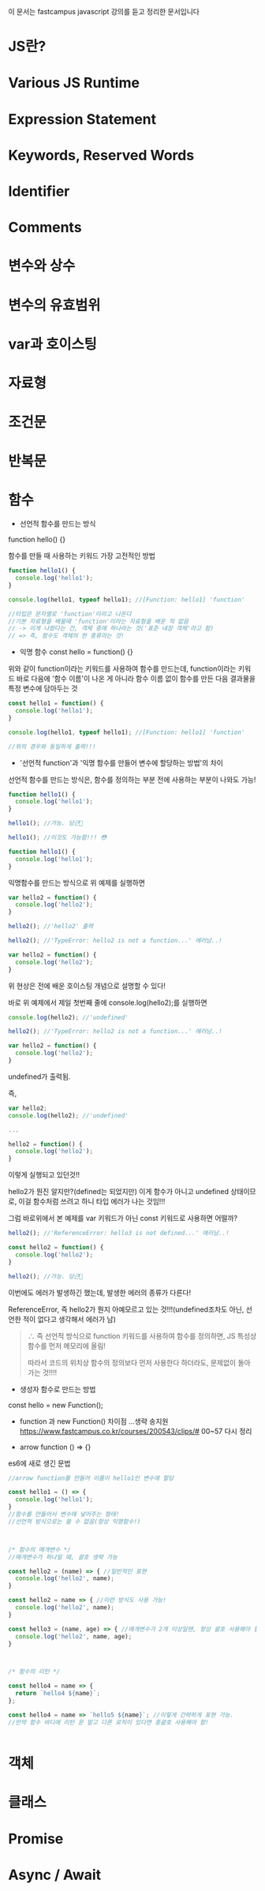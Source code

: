 이 문서는 fastcampus javascript 강의를 듣고 정리한 문서입니다


# JS란?

# Various JS Runtime

# Expression Statement

# Keywords, Reserved Words

# Identifier

# Comments

# 변수와 상수

# 변수의 유효범위

# var과 호이스팅

# 자료형

# 조건문

# 반복문

# 함수

- 선언적 함수를 만드는 방식

function hello() {}

함수를 만들 때 사용하는 키워드
가장 고전적인 방법


```javascript
function hello1() {
  console.log('hello1');
}

console.log(hello1, typeof hello1); //[Function: hello1] 'function'

//타입은 문자열로 'function'이라고 나온다
//기본 자료형을 배울때 'function'이라는 자료형을 배운 적 없음
// -> 이게 나왔다는 건, 객체 중에 하나라는 것('표준 내장 객체'라고 함)
// => 즉, 함수도 객체의 한 종류라는 것!
```


- 익명 함수
const hello = function() {}

위와 같이 function이라는 키워드를 사용하여 함수를 만드는데,
function이라는 키워드 바로 다음에 '함수 이름'이 나온 게 아니라
함수 이름 없이 함수를 만든 다음 결과물을 특정 변수에 담아두는 것

```javascript
const hello1 = function() {
  console.log('hello1');
}

console.log(hello1, typeof hello1); //[Function: hello1] 'function'

//위의 경우와 동일하게 출력!!!
```


- '선언적 function'과 '익명 함수를 만들어 변수에 할당하는 방법'의 차이

선언적 함수를 만드는 방식은,
함수를 정의하는 부분 전에 사용하는 부분이 나와도 가능!

```javascript
function hello1() {
  console.log('hello1');
}

hello1(); //가능. 당근🥕
```  

```javascript
hello1(); //이것도 가능함!!! 😳

function hello1() {
  console.log('hello1');
}
```  


익명함수를 만드는 방식으로 위 예제를 실행하면

```javascript
var hello2 = function() {
  console.log('hello2');
}

hello2(); //'hello2' 출력
```  

```javascript
hello2(); //'TypeError: hello2 is not a function...' 에러남..!

var hello2 = function() {
  console.log('hello2');
}
```  

위 현상은 전에 배운 호이스팅 개념으로 설명할 수 있다!

바로 위 예제에서 제일 첫번째 줄에 console.log(hello2);를 실행하면

```javascript
console.log(hello2); //'undefined'

hello2(); //'TypeError: hello2 is not a function...' 에러남..!

var hello2 = function() {
  console.log('hello2');
}
```  
undefined가 출력됨.

즉,

```javascript
var hello2;
console.log(hello2); //'undefined'

...

hello2 = function() {
  console.log('hello2');
}
```
이렇게 실행되고 있던것!!

hello2가 뭔진 알지만?(defined는 되었지만) 이게 함수가 아니고 undefined 상태이므로,
이걸 함수처럼 쓰려고 하니 타입 에러가 나는 것임!!!




그럼 바로위에서 본 예제를 var 키워드가 아닌 const 키워드로 사용하면 어떨까?

```javascript
hello2(); //'ReferenceError: hello3 is not defined...' 에러남..!

const hello2 = function() {
  console.log('hello2');
}

hello2(); //가능. 당근🥕
```  
이번에도 에러가 발생하긴 했는데, 발생한 에러의 종류가 다른다!

ReferenceError, 즉 hello2가 뭔지 아예모르고 있는 것!!!(undefined조차도 아닌, 선언한 적이 없다고 생각해서 에러가 남)


> ∴ 즉 선언적 방식으로 function 키워드를 사용하여 함수를 정의하면, JS 특성상 함수를 먼저 메모리에 올림! 
>
> 따라서 코드의 위치상 함수의 정의보다 먼저 사용한다 하더라도, 문제없이 돌아가는 것!!!!






- 생성자 함수로 만드는 방법

const hello = new Function();

- function 과 new Function() 차이점
...생략 송지원 https://www.fastcampus.co.kr/courses/200543/clips/# 00~57 다시 정리

- arrow function
() => {}

es6에 새로 생긴 문법


```javascript
//arrow function를 만들어 이름이 hello1인 변수에 할당

const hello1 = () => {
  console.log('hello1');
}
//함수를 만들어서 변수에 넣어주는 형태!
//선언적 방식으로는 쓸 수 없음(항상 익명함수!)



/* 함수의 매개변수 */
//매개변수가 하나일 때, 괄호 생략 가능

const hello2 = (name) => { //일반적인 표현
  console.log('hello2', name);
}

const hello2 = name => { //이런 방식도 사용 가능!
  console.log('hello2', name);
}

const hello3 = (name, age) => { //매개변수가 2개 이상일땐, 항상 괄호 사용해야 함!
  console.log('hello2', name, age);
}



/* 함수의 리턴 */

const hello4 = name => {
  return `hello4 ${name}`;
};

const hello4 = name => `hello5 ${name}`; //이렇게 간략하게 표현 가능.
//만약 함수 바디에 리턴 문 말고 다른 로직이 있다면 중괄호 사용해야 함!
```








```javascript

```




# 객체

# 클래스

# Promise

# Async / Await


  